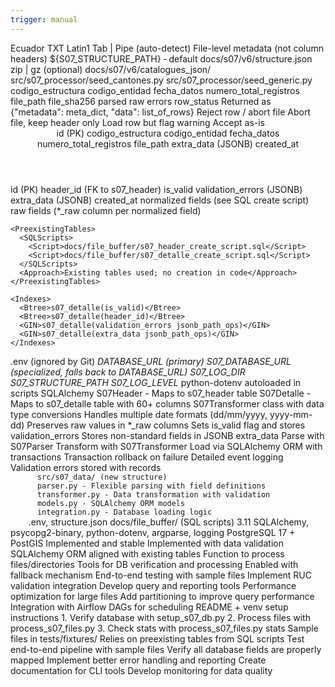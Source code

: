 ```yaml
---
trigger: manual
---
```


<S07Context version="6">

  <!-- ──────────────────────────── 1  DATA SOURCE ──────────────────────────── -->
  <DataSource>
    <Format>
      <Country>Ecuador</Country>
      <FileType>TXT</FileType>
      <Encoding>Latin1</Encoding>
      <Delimiter>Tab | Pipe (auto-detect)</Delimiter>
      <HeaderLine>File-level metadata (not column headers)</HeaderLine>
      <SchemaFile>${S07_STRUCTURE_PATH} ‑ default docs/s07/v6/structure.json</SchemaFile>
      <Compression>zip | gz (optional)</Compression>
    </Format>
    <Catalogues>
      <Path>docs/s07/v6/catalogues_json/</Path>
      <SeedScripts>
        src/s07_processor/seed_cantones.py
        src/s07_processor/seed_generic.py
      </SeedScripts>
    </Catalogues>
  </DataSource>

  <!-- ───────────────────────── 2  PARSING OUTPUT ───────────────────────── -->
  <ParsingOutput>
    <MetadataFields>
      <Field>codigo_estructura</Field>
      <Field>codigo_entidad</Field>
      <Field>fecha_datos</Field>
      <Field>numero_total_registros</Field>
      <Field>file_path</Field>
      <Field>file_sha256</Field>
    </MetadataFields>
    <Data>
      <Row>
        <FieldType>parsed</FieldType>
        <FieldType>raw</FieldType>
        <FieldType>errors</FieldType>
        <FieldType>row_status</FieldType><!-- valid | invalid | warning -->
      </Row>
    </Data>
    <Design>
      Returned as {"metadata": meta_dict, "data": list_of_rows}
    </Design>
  </ParsingOutput>

  <!-- ──────────────────────── 3  VALIDATION TIERS ───────────────────────── -->
  <ValidationTiers schema="docs/s07/v6/validation_rules.json">
    <Critical>Reject row / abort file</Critical>
    <WarningBlock>Abort file, keep header only</WarningBlock>
    <WarningRow>Load row but flag warning</WarningRow>
    <Informational>Accept as-is</Informational>
  </ValidationTiers>

  <!-- ──────────────────────── 4  DATABASE SCHEMA ────────────────────────── -->
  <DatabaseSchema version="v6">
    <MainTables>
      <Header name="s07_header">
        <Field>id (PK)</Field>
        <Field>codigo_estructura</Field>
        <Field>codigo_entidad</Field>
        <Field>fecha_datos</Field>
        <Field>numero_total_registros</Field>
        <Field>file_path</Field>
        <Field>extra_data (JSONB)</Field>
        <Field>created_at</Field>
      </Header>
      <Detail name="s07_detalle">
        <Field>id (PK)</Field>
        <Field>header_id (FK to s07_header)</Field>
        <Field>is_valid</Field>
        <Field>validation_errors (JSONB)</Field>
        <Field>extra_data (JSONB)</Field>
        <Field>created_at</Field>
        <Field>normalized fields (see SQL create script)</Field>
        <Field>raw fields (*_raw column per normalized field)</Field>
      </Detail>
    </MainTables>

    <PreexistingTables>
      <SQLScripts>
        <Script>docs/file_buffer/s07_header_create_script.sql</Script>
        <Script>docs/file_buffer/s07_detalle_create_script.sql</Script>
      </SQLScripts>
      <Approach>Existing tables used; no creation in code</Approach>
    </PreexistingTables>

    <Indexes>
      <Btree>s07_detalle(is_valid)</Btree>
      <Btree>s07_detalle(header_id)</Btree>
      <GIN>s07_detalle(validation_errors jsonb_path_ops)</GIN>
      <GIN>s07_detalle(extra_data jsonb_path_ops)</GIN>
    </Indexes>
  </DatabaseSchema>

  <!-- ───────────────────────── 5  CONFIGURATION ─────────────────────────── -->
  <Configuration>
    <EnvFile>.env (ignored by Git)</EnvFile>
    <Variables>
      <Var>DATABASE_URL (primary)</Var>
      <Var>S07_DATABASE_URL (specialized, falls back to DATABASE_URL)</Var>
      <Var>S07_LOG_DIR</Var>
      <Var>S07_STRUCTURE_PATH</Var>
      <Var>S07_LOG_LEVEL</Var>
    </Variables>
    <Lib>python-dotenv autoloaded in scripts</Lib>
  </Configuration>

  <!-- ───────────────────────────── 6  DATA INTEGRATION ────────────────────────── -->
  <DataIntegration>
    <ORM>SQLAlchemy</ORM>
    <Models>
      <Model>S07Header - Maps to s07_header table</Model>
      <Model>S07Detalle - Maps to s07_detalle table with 60+ columns</Model>
    </Models>
    <TransformationLogic>
      <Transformer>S07Transformer class with data type conversions</Transformer>
      <DateFormat>Handles multiple date formats (dd/mm/yyyy, yyyy-mm-dd)</DateFormat>
      <RawFields>Preserves raw values in *_raw columns</RawFields>
      <ValidationFlags>Sets is_valid flag and stores validation_errors</ValidationFlags>
      <ExtraData>Stores non-standard fields in JSONB extra_data</ExtraData>
    </TransformationLogic>
    <Pipeline>
      <Step>Parse with S07Parser</Step>
      <Step>Transform with S07Transformer</Step>
      <Step>Load via SQLAlchemy ORM with transactions</Step>
    </Pipeline>
    <ErrorStrategy>
      <Strategy>Transaction rollback on failure</Strategy>
      <Logging>Detailed event logging</Logging>
      <ValidationTracking>Validation errors stored with records</ValidationTracking>
    </ErrorStrategy>
  </DataIntegration>

  <!-- ──────────────────────── 7  PROJECT STRUCTURE ──────────────────────── -->
  <ProjectStructure>
    <Code>
      <Package>src/s07_data/ (new structure)</Package>
      <Module>parser.py - Flexible parsing with field definitions</Module>
      <Module>transformer.py - Data transformation with validation</Module>
      <Module>models.py - SQLAlchemy ORM models</Module>
      <Module>integration.py - Database loading logic</Module>
    </Code>
    <Scripts>
      <Script>scripts/setup_s07_db.py - Verify table existence</Script>
      <Script>scripts/process_s07_files.py - CLI for processing</Script>
    </Scripts>
    <Config>.env, structure.json</Config>
    <SchemaDocs>docs/file_buffer/ (SQL scripts)</SchemaDocs>
    <Stack>
      <Python>3.11</Python>
      <Libraries>SQLAlchemy, psycopg2-binary, python-dotenv, argparse, logging</Libraries>
      <Database>PostgreSQL 17 + PostGIS</Database>
    </Stack>
  </ProjectStructure>

  <!-- ──────────────────────── 8  IMPLEMENTATION STATUS ──────────────────── -->
  <ImplementationStatus>
    <Parser>Implemented and stable</Parser>
    <Transformer>Implemented with data validation</Transformer>
    <Models>SQLAlchemy ORM aligned with existing tables</Models>
    <Integration>Function to process files/directories</Integration>
    <CLI>Tools for DB verification and processing</CLI>
    <EnvConfig>Enabled with fallback mechanism</EnvConfig>
  </ImplementationStatus>

  <!-- ────────────────────────── 9  ROADMAP ──────────────────────────────── -->
  <Roadmap>
    <Task>End-to-end testing with sample files</Task>
    <Task>Implement RUC validation integration</Task>
    <Task>Develop query and reporting tools</Task>
    <Task>Performance optimization for large files</Task>
    <Task>Add partitioning to improve query performance</Task>
    <Task>Integration with Airflow DAGs for scheduling</Task>
  </Roadmap>

  <!-- ───────────────────── 10  DEVELOPER GUIDANCE ──────────────────────── -->
  <DeveloperGuidance>
    <Onboarding>README + venv setup instructions</Onboarding>
    <Usage>
      1. Verify database with setup_s07_db.py
      2. Process files with process_s07_files.py
      3. Check stats with process_s07_files.py stats
    </Usage>
    <Testing>Sample files in tests/fixtures/</Testing>
    <DatabaseSetup>Relies on preexisting tables from SQL scripts</DatabaseSetup>
  </DeveloperGuidance>

  <!-- ──────────────────── 11  IMMEDIATE ACTIONS ────────────────────────── -->
  <ImmediateActions>
    <Action>Test end-to-end pipeline with sample files</Action>
    <Action>Verify all database fields are properly mapped</Action>
    <Action>Implement better error handling and reporting</Action>
    <Action>Create documentation for CLI tools</Action>
    <Action>Develop monitoring for data quality</Action>
  </ImmediateActions>

</S07Context>
